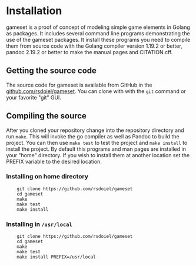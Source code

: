 
Installation
============

gameset is a proof of concept of modeling simple game elements in Golang
as packages. It includes several command line programs demonstrating
the use of the gameset packages.  It install these programs you need
to compile them from source code with the Golang compiler version
1.19.2 or better, pandoc 2.19.2 or better to make the manual pages
and CITATION.cff.

Getting the source code
-----------------------

The source code for gameset is available from GitHub in the
[github.com/rsdoiel/gameset](https://github.com/rsdoiel/gameset). You
can clone with with the `git` command or your favorite "git" GUI.

Compiling the source
--------------------

After you cloned your repository change into the repository directory
and run `make`. This will invoke the go compiler as well as Pandoc to
build the project. You can then use `make test` to test the project
and `make install` to install the project. By default this programs
and man pages are installed in your "home" directory. If you wish
to install them at another location set the PREFIX variable to
the desired location.

### Installing on home directory

```
    git clone https://github.com/rsdoiel/gameset
    cd gameset
    make
    make test
    make install
```

### Installing in `/usr/local`

```
    git clone https://github.com/rsdoiel/gameset
    cd gameset
    make
    make test
    make install PREFIX=/usr/local
```


